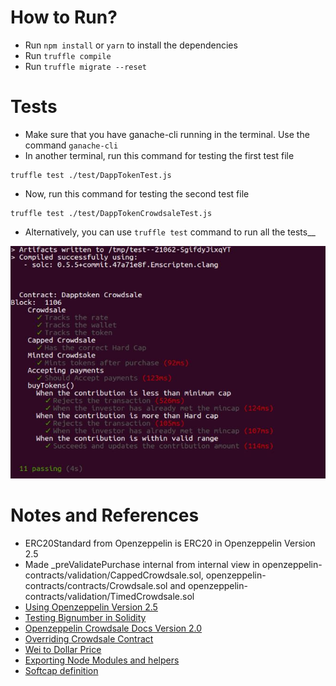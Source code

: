 # How to Run?
- Run `npm install` or `yarn` to install the dependencies
- Run `truffle compile`
- Run `truffle migrate --reset`

# Tests
- Make sure that you have ganache-cli running in the terminal. Use the command `ganache-cli` 
- In another terminal, run this command for testing the first test file 
```
truffle test ./test/DappTokenTest.js
```
- Now, run this command for testing the second test file 
```
truffle test ./test/DappTokenCrowdsaleTest.js
```
- Alternatively, you can use `truffle test` command to run all the tests__

![](/images/Tests.JPG)


# Notes and References
- ERC20Standard from Openzeppelin is ERC20 in Openzeppelin Version 2.5
- Made _preValidatePurchase internal from internal view in openzeppelin-contracts/validation/CappedCrowdsale.sol, openzeppelin-contracts/contracts/Crowdsale.sol and openzeppelin-contracts/validation/TimedCrowdsale.sol
- [Using Openzeppelin Version 2.5](https://github.com/OpenZeppelin/openzeppelin-contracts/tree/release-v2.5.0/contracts/token/ERC20 )
- [Testing Bignumber in Solidity](https://ethereum.stackexchange.com/questions/67087/how-to-use-bignumbers-in-truffle-tests)
- [Openzeppelin Crowdsale Docs Version 2.0 ](https://docs.openzeppelin.com/contracts/2.x/api/crowdsale#Crowdsale-constructor-uint256-address-payable-contract-IERC20-)
- [Overriding Crowdsale Contract](https://forum.openzeppelin.com/t/crowdsale-contract-typeerror-overriding-function-changes-state-mutability-from-view-to-nonpayable/6309)
- [Wei to Dollar Price](https://www.cryps.info/en/Wei_to_USD/1/)
- [Exporting Node Modules and helpers](https://www.freecodecamp.org/news/node-module-exports-explained-with-javascript-export-function-examples/)
- [Softcap definition](https://decryptionary.com/dictionary/soft-cap/)

